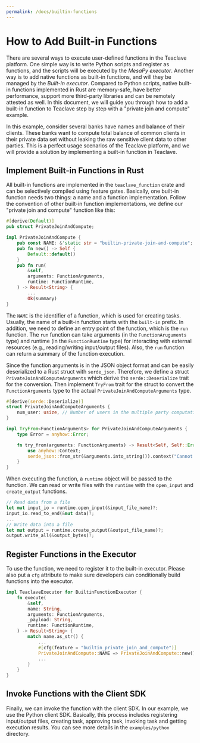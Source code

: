 ```yaml
---
permalink: /docs/builtin-functions
---
```


# How to Add Built-in Functions

There are several ways to execute user-defined functions in the Teaclave
platform. One simple way is to write Python scripts and register as functions,
and the scripts will be executed by the *MesaPy executor*. Another way is to add native
functions as built-in functions, and will they be managed by the *Built-in executor*.
Compared to Python scripts, native built-in functions implemented in Rust are
memory-safe, have better performance, support more third-party libraries and
can be remotely attested as well. In this document, we will guide you through
how to add a built-in function to Teaclave step by step with a "private join and
compute" example.

In this example, consider several banks have names and balance of their clients.
These banks want to compute total balance of common clients in their private
data set without leaking the raw sensitive client data to other parties. This is
a perfect usage scenarios of the Teaclave platform, and we will provide a
solution by implementing a built-in function in Teaclave.

## Implement Built-in Functions in Rust

All built-in functions are implemented in the `teaclave_function` crate and can
be selectively compiled using feature gates. Basically, one built-in function
needs two things: a name and a function implementation. Follow the convention of
other built-in function implementations, we define our "private join and
compute" function like this:

```rust
#[derive(Default)]
pub struct PrivateJoinAndCompute;

impl PrivateJoinAndCompute {
    pub const NAME: &'static str = "builtin-private-join-and-compute";
    pub fn new() -> Self {
        Default::default()
    }
    pub fn run(
        &self,
        arguments: FunctionArguments,
        runtime: FunctionRuntime,
    ) -> Result<String> {
        ...
        Ok(summary)
}
```

The `NAME` is the identifier of a function, which is used for creating tasks.
Usually, the name of a built-in function starts with the `built-in` prefix. In
addition, we need to define an entry point of the function, which is the `run`
function. The `run` function can take arguments (in the `FunctionAruguments`
type) and runtime (in the `FunctionRuntime` type) for interacting with external
resources (e.g., reading/writing input/output files). Also, the `run` function
can return a summary of the function execution.

Since the function arguments is in the JSON object format and can be easily
deserialized to a Rust struct with `serde_json`. Therefore, we define a struct
`PrivateJoinAndComputeArguments` which derive the `serde::Deserialize` trait for
the conversion. Then implement `TryFrom` trait for the struct to convert the
`FunctionArguments` type to the actual `PrivateJoinAndComputeArguments` type.

```rust
#[derive(serde::Deserialize)]
struct PrivateJoinAndComputeArguments {
    num_user: usize, // Number of users in the multiple party computation
}

impl TryFrom<FunctionArguments> for PrivateJoinAndComputeArguments {
    type Error = anyhow::Error;

    fn try_from(arguments: FunctionArguments) -> Result<Self, Self::Error> {
        use anyhow::Context;
        serde_json::from_str(&arguments.into_string()).context("Cannot deserialize arguments")
    }
}

```

When executing the function, a `runtime` object will be passed to the function.
We can read or write files with the `runtime` with the `open_input` and
`create_output` functions.


```rust
// Read data from a file
let mut input_io = runtime.open_input(&input_file_name)?;
input_io.read_to_end(&mut data)?;
...
// Write data into a file
let mut output = runtime.create_output(&output_file_name)?;
output.write_all(&output_bytes)?;
```

## Register Functions in the Executor

To use the function, we need to register it to the built-in executor. Please also
put a `cfg` attribute to make sure developers can conditionally build functions
into the executor.

``` rust
impl TeaclaveExecutor for BuiltinFunctionExecutor {
    fn execute(
        &self,
        name: String,
        arguments: FunctionArguments,
        _payload: String,
        runtime: FunctionRuntime,
    ) -> Result<String> {
        match name.as_str() {
            ...
            #[cfg(feature = "builtin_private_join_and_compute")]
            PrivateJoinAndCompute::NAME => PrivateJoinAndCompute::new().run(arguments, runtime),
            ...
        }
    }
}
```

## Invoke Functions with the Client SDK

Finally, we can invoke the function with the client SDK. In our example, we use
the Python client SDK. Basically, this process includes registering input/output
files, creating task, approving task, invoking task and getting execution
results. You can see more details in the `examples/python` directory.
